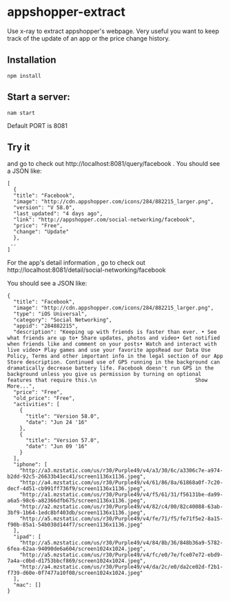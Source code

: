 # appshopper-extract
Use x-ray to extract appshopper's webpage. Very useful you want to keep track of the update of an app or the price change history.

## Installation
```  
npm install  
```

## Start a server:
```
nam start
```
Default PORT is 8081

## Try it
and go to check out http://localhost:8081/query/facebook . You should see a JSON like:
```
[
  {
  "title": "Facebook",
  "image": "http://cdn.appshopper.com/icons/284/882215_larger.png",
  "version": "V 58.0",
  "last_updated": "4 days ago",
  "link": "http://appshopper.com/social-networking/facebook",
  "price": "Free",
  "change": "Update"
  },
 ..
]  
```

For the app's detail information , go to check out http://localhost:8081/detail/social-networking/facebook

You should see a JSON like:
```
{
  "title": "Facebook",
  "image": "http://cdn.appshopper.com/icons/284/882215_larger.png",
  "type": "iOS Universal",
  "category": "Social Networking",
  "appid": "284882215",
  "description": "Keeping up with friends is faster than ever. • See what friends are up to• Share updates, photos and video• Get notified when friends like and comment on your posts• Watch and interact with live video• Play games and use your favorite appsRead our Data Use Policy, Terms and other important info in the legal section of our App Store description. Continued use of GPS running in the background can dramatically decrease battery life. Facebook doesn't run GPS in the background unless you give us permission by turning on optional features that require this.\n                                Show More...",
  "price": "Free",
  "old_price": "Free",
  "activities": [
    {
      "title": "Version 58.0",
      "date": "Jun 24 '16"
    },
    {
      "title": "Version 57.0",
      "date": "Jun 09 '16"
    }
  ],
  "iphone": [
    "http://a3.mzstatic.com/us/r30/Purple49/v4/a3/30/6c/a3306c7e-a974-b2dd-92c5-26633b41ec41/screen1136x1136.jpeg",
    "http://a4.mzstatic.com/us/r30/Purple49/v4/61/86/8a/61868a0f-7c20-decf-4d51-cb991ff736f9/screen1136x1136.jpeg",
    "http://a1.mzstatic.com/us/r30/Purple49/v4/f5/61/31/f56131be-da99-a6a5-98c6-a82366dfb675/screen1136x1136.jpeg",
    "http://a2.mzstatic.com/us/r30/Purple49/v4/82/c4/00/82c40088-63ab-3bf9-1b64-1edc8bf403db/screen1136x1136.jpeg",
    "http://a5.mzstatic.com/us/r30/Purple49/v4/fe/71/f5/fe71f5e2-8a15-f90b-85a1-54b038d144f7/screen1136x1136.jpeg"
  ],
  "ipad": [
    "http://a5.mzstatic.com/us/r30/Purple49/v4/84/8b/36/848b36a9-5782-6fea-62aa-94090de6a604/screen1024x1024.jpeg",
    "http://a5.mzstatic.com/us/r30/Purple49/v4/fc/e0/7e/fce07e72-ebd9-7a4a-c0bd-d1753bbcf869/screen1024x1024.jpeg",
    "http://a4.mzstatic.com/us/r30/Purple49/v4/da/2c/e0/da2ce02d-f2b1-f739-d60e-0f7477a10f08/screen1024x1024.jpeg"
  ],
  "mac": []
}
```